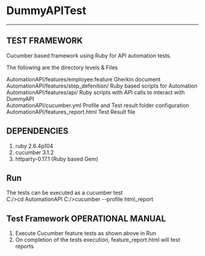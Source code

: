 # DummyAPITest

----------------
TEST FRAMEWORK
----------------

Cucumber based framework using Ruby for API automation tests.

The following are the directory levels & Files

AutomationAPI/features/employee.feature 	Gherkin document			
AutomationAPI/features/step_defenition/		Ruby based scripts for Automation 
AutomationAPI/features/api/					Ruby scripts with API calls to interact with DummyAPI	
AutomationAPI/cucumber.yml					Profile and Test result folder configuration
AutomationAPI/features_report.html			Test Result file 

DEPENDENCIES
------------
1) ruby 2.6.4p104
2) cucumber 3.1.2
3) httparty-0.17.1 (Ruby based Gem)

Run
--------------
The tests can be executed as a cucumber test  
C:/>cd AutomationAPI
C:/>cucumber --profile html_report

Test Framework OPERATIONAL MANUAL
---------------------------------
1. Execute Cucumber feature tests  as shown above in Run 
2. On completion of the tests execution, feature_report.html will test reports
